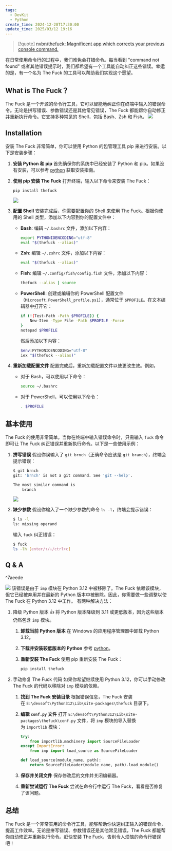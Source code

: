 ```yaml
---
tags:
  - DevKit
  - Python
create_time: 2024-12-28T17:30:00
update_time: 2025/03/12 19:16
---
```


> [!quote]
> [nvbn/thefuck: Magnificent app which corrects your previous console command.](https://github.com/nvbn/thefuck)

在日常使用命令行的过程中，我们难免会打错命令。每当看到 "command not found" 或者其他错误提示时，我们都希望有一个工具能自动纠正这些错误。幸运的是，有一个名为 The Fuck 的工具可以帮助我们实现这个愿望。

## What is The Fuck？

The Fuck 是一个开源的命令行工具，它可以智能地纠正你在终端中输入的错误命令。无论是拼写错误、参数错误还是其他常见错误，The Fuck 都能帮你自动修正并重新执行命令。它支持多种常见的 Shell，包括 Bash、Zsh 和 Fish。
![](https://img.xiaorang.fun/202502251804341.gif)

## Installation

安装 The Fuck 非常简单，你可以使用 Python 的包管理工具 pip 来进行安装。以下是安装步骤：

1. **安装 Python 和 pip**
   首先确保你的系统中已经安装了 Python 和 pip。如果没有安装，可以参考 [python](python.md) 获取安装指南。
2. **使用 pip 安装 The Fuck**
   打开终端，输入以下命令来安装 The Fuck：

	```bash
	pip install thefuck
	```

	![](https://img.xiaorang.fun/202502251804342.png)
3. **配置 Shell**
   安装完成后，你需要配置你的 Shell 来使用 The Fuck。根据你使用的 Shell 类型，添加以下内容到你的配置文件中：
   - **Bash**: 编辑 `~/.bashrc` 文件，添加以下内容：

		```bash
		export PYTHONIOENCODING="utf-8"
		eval "$(thefuck --alias)"
		```

   - **Zsh**: 编辑 `~/.zshrc` 文件，添加以下内容：

		```bash
		eval "$(thefuck --alias)"
		```

   - **Fish**: 编辑 `~/.config/fish/config.fish` 文件，添加以下内容：

		```bash
		thefuck --alias | source 
		```

   - **PowerShell**: 创建或编辑你的 PowerShell 配置文件（`Microsoft.PowerShell_profile.ps1`），通常位于 `$PROFILE`。在文本编辑器中打开它：

		```bash
		if (!(Test-Path -Path $PROFILE)) {
		    New-Item -Type File -Path $PROFILE -Force
		}
		notepad $PROFILE
		```

		然后添加以下内容：

		```bash
		$env:PYTHONIOENCODING="utf-8"
		iex "$(thefuck --alias)"
		```

4. **重新加载配置文件**
   配置完成后，重新加载配置文件以使更改生效。例如，
   - 对于 Bash，可以使用以下命令：

		```bash
		source ~/.bashrc
		```

   - 对于 PowerShell，可以使用以下命令：

		```bash
		. $PROFILE
		```

## 基本使用

The Fuck 的使用非常简单。当你在终端中输入错误命令时，只需输入 `fuck` 命令即可让 The Fuck 纠正错误并重新执行命令。以下是一些使用示例：
1. **拼写错误**
   假设你误输入了 `git brnch`（正确命令应该是 `git branch`），终端会提示错误：

	```bash
	$ git brnch
	git: 'brnch' is not a git command. See 'git --help'.
	
	The most similar command is
	    branch
	```

	![](https://img.xiaorang.fun/202502251804343.png)

2. **缺少参数**
   假设你输入了一个缺少参数的命令 `ls -l`，终端会提示错误：

	```bash
	$ ls -l
	ls: missing operand
	```

	输入 `fuck` 纠正错误：

	```bash
	$ fuck
	ls -lh [enter/↑/↓/ctrl+c]
	```

## Q & A

^7aeede

![](https://img.xiaorang.fun/202502251804344.png)
该错误是由于 `imp` 模块在 Python 3.12 中被移除了。The Fuck 依赖该模块，但它已经被弃用并在最新的 Python 版本中被删除。因此，你需要做一些调整以使 The Fuck 在 Python 3.12 中工作。
有两种解决方法：
1. 降级 Python 版本 👍
   将 Python 版本降级到 3.11 或更低版本，因为这些版本仍然包含 `imp` 模块。
	1. **卸载当前 Python 版本**
	    在 Windows 的应用程序管理器中卸载 Python 3.12。
	2. **下载并安装较低版本的 Python**
	    参考 [python](python.md)。
	3. **重新安装 The Fuck**
	    使用 pip 重新安装 The Fuck：

		```bash
		pip install thefuck
		```

2. 手动修复 The Fuck 代码
   如果你希望继续使用 Python 3.12，你可以手动修改 The Fuck 的代码以移除对 `imp` 模块的依赖。
   1. **找到 The Fuck 安装目录**
      根据错误信息，The Fuck 安装在 `E:\devsoft\Python312\Lib\site-packages\thefuck` 目录下。
   2. **编辑 `conf.py` 文件**
      打开 `E:\devsoft\Python312\Lib\site-packages\thefuck\conf.py` 文件，将 `imp` 模块的导入替换为 `importlib` 模块：

		```Python
		try:
		    from importlib.machinery import SourceFileLoader
		except ImportError:
		    from imp import load_source as SourceFileLoader
		
		def load_source(module_name, path):
		    return SourceFileLoader(module_name, path).load_module()
		```

   3. **保存并关闭文件**
      保存修改后的文件并关闭编辑器。
   4. **重新尝试运行 The Fuck**
      尝试在命令行中运行 The Fuck，看看是否修复了该问题。

## 总结

The Fuck 是一个非常实用的命令行工具，能够帮助你快速纠正输入的错误命令，提高工作效率。无论是拼写错误、参数错误还是其他常见错误，The Fuck 都能帮你自动修正并重新执行命令。赶快安装 The Fuck，告别令人烦恼的命令行错误吧！
